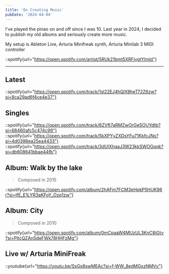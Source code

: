 ```yaml
---
title: 'On Creating Music'
pubDate: '2024-04-04'
---
```


I've played the pinao on and off since I was 10. Last year in 2024, I decided to publish my old albums and seriously create more music.

My setup is Ableton Live, Arturia Minifreak synth, Arturia Minilab 3 MIDI controller

::spotify{url="https://open.spotify.com/artist/5RUk21bmt5XRFjvgtYlmld"}

---

## Latest

::spotify{url="https://open.spotify.com/track/1sl22EJ4hQlX8heT72Z6zw?si=8ca29ad6f4ce4e37"}

## Singles

::spotify{url="https://open.spotify.com/track/6ZVft7aRMZwOrGeSOUYdtb?si=68460afc5c474c99"}
::spotify{url="https://open.spotify.com/track/5kXPYyZXDsYFu71KkfcJNs?si=4d0398ea25ea4433"}
::spotify{url="https://open.spotify.com/track/3dUIXhqaJ3W23kkSWOGqqk?si=db608641bbae44fb"}

## Album: Walk by the lake

> Composed in 2015

::spotify{url="https://open.spotify.com/album/2hAFm7FCM3eHpkP5HUK96r?si=jfE_E1LYR3aKFoY_Ozq1zw"}

## Album: City

> Composed in 2010

::spotify{url="https://open.spotify.com/album/0mCpaaW4MUzUL3KnC8iGtv?si=PltcQZAnSdeFWk78HHFzMg"}

## Live w/ Arturia MiniFreak

::youtube{url="https://youtu.be/SsGs8swMEAc?si=f-WW_8edMGxzNMVy"}
